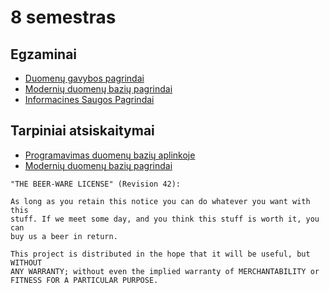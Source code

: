 # 8 semestras

## Egzaminai

- [Duomenų gavybos pagrindai](https://edriskus.github.io/8-semestras/Duomen%C5%B3%20gavybos%20pagrindai/egzaminas)
- [Modernių duomenų bazių pagrindai](https://edriskus.github.io/8-semestras/Moderni%C5%B3%20duomen%C5%B3%20bazi%C5%B3%20pagrindai/egzaminas)
- [Informacines Saugos Pagrindai](https://edriskus.github.io/8-semestras/Informacin%C4%97s%20saugos%20pagrindai/egzaminas)

## Tarpiniai atsiskaitymai

- [Programavimas duomenų bazių aplinkoje](https://edriskus.github.io/8-semestras/Programavimas%20duomen%C5%B3%20bazi%C5%B3%20aplinkoje/kontrolinis)
- [Modernių duomenų bazių pagrindai](https://edriskus.github.io/8-semestras/Moderni%C5%B3%20duomen%C5%B3%20bazi%C5%B3%20pagrindai/kolokviumas)

```none
"THE BEER-WARE LICENSE" (Revision 42):

As long as you retain this notice you can do whatever you want with this
stuff. If we meet some day, and you think this stuff is worth it, you can
buy us a beer in return.

This project is distributed in the hope that it will be useful, but WITHOUT
ANY WARRANTY; without even the implied warranty of MERCHANTABILITY or
FITNESS FOR A PARTICULAR PURPOSE.
```
